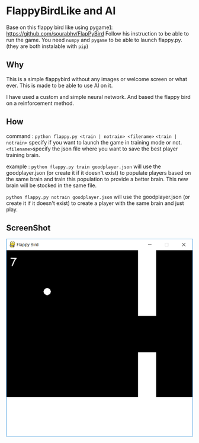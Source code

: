 FlappyBirdLike and AI
=====================

Base on this flappy bird like using pygame[1]: https://github.com/sourabhv/FlapPyBird
Follow his instruction to be able to run the game.
You need `numpy` and `pygame` to be able to launch flappy.py. (they are both instalable with `pip`)

Why
---

This is a simple flappybird without any images or welcome screen or what ever. This is made to be able to use AI on it.

I have used a custom and simple neural network. And based the flappy bird on a reinforcement method.


How
---

command : 
`python flappy.py <train | notrain> <filename>`
    `<train | notrain>` specify if you want to launch the game in training mode or not.
    `<filename>`specify the json file where you want to save the best player training brain.

example : 
`python flappy.py train goodplayer.json` will use the goodplayer.json (or create it if it doesn't exist) to populate players based on the same brain and train this population to provide a better brain. This new brain will be stocked in the same file.

`python flappy.py notrain goodplayer.json` will use the goodplayer.json (or create it if it doesn't exist) to create a player with the same brain and just play.

ScreenShot
----------

![Flappy Bird](screenshot1.png)

[1]: http://www.pygame.org
